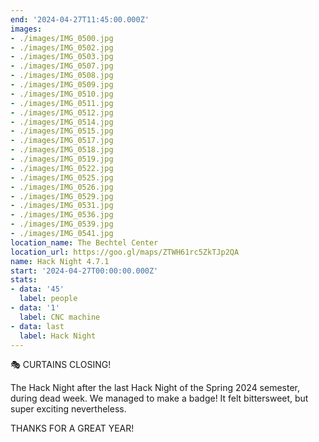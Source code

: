 ```yaml
---
end: '2024-04-27T11:45:00.000Z'
images:
- ./images/IMG_0500.jpg
- ./images/IMG_0502.jpg
- ./images/IMG_0503.jpg
- ./images/IMG_0507.jpg
- ./images/IMG_0508.jpg
- ./images/IMG_0509.jpg
- ./images/IMG_0510.jpg
- ./images/IMG_0511.jpg
- ./images/IMG_0512.jpg
- ./images/IMG_0514.jpg
- ./images/IMG_0515.jpg
- ./images/IMG_0517.jpg
- ./images/IMG_0518.jpg
- ./images/IMG_0519.jpg
- ./images/IMG_0522.jpg
- ./images/IMG_0525.jpg
- ./images/IMG_0526.jpg
- ./images/IMG_0529.jpg
- ./images/IMG_0531.jpg
- ./images/IMG_0536.jpg
- ./images/IMG_0539.jpg
- ./images/IMG_0541.jpg
location_name: The Bechtel Center
location_url: https://goo.gl/maps/ZTWH61rc5ZkTJp2QA
name: Hack Night 4.7.1
start: '2024-04-27T00:00:00.000Z'
stats:
- data: '45'
  label: people
- data: '1'
  label: CNC machine
- data: last
  label: Hack Night
---
```


🎭 CURTAINS CLOSING!

The Hack Night after the last Hack Night of the Spring 2024 semester, during dead week. We managed to make a badge! It felt bittersweet, but super exciting nevertheless.

THANKS FOR A GREAT YEAR!